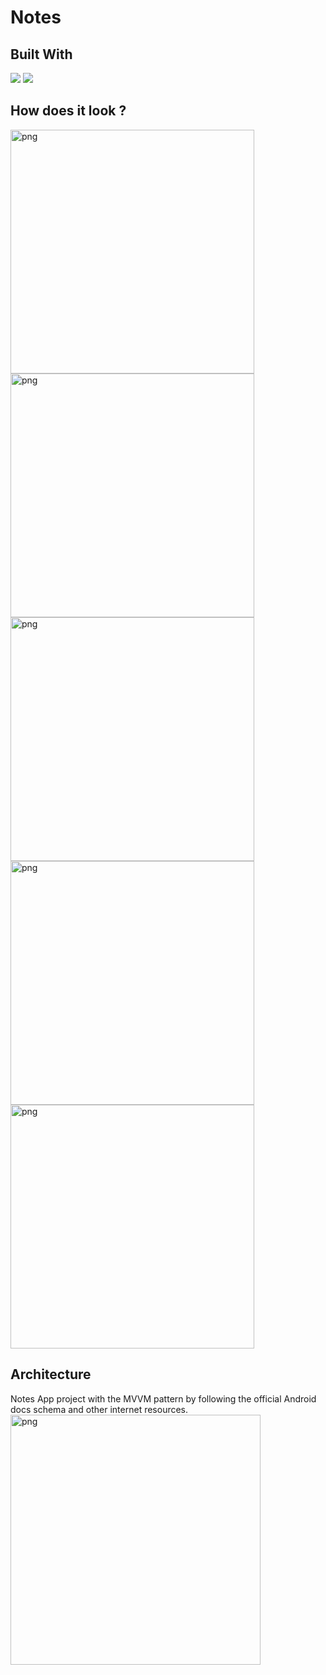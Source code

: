 # Notes

## Built With 

<code><img src="https://www.vectorlogo.zone/logos/java/java-ar21.svg"></code>
<code><img src="https://www.vectorlogo.zone/logos/android/android-ar21.svg"></code>

## How does it look ?

<p>
<img height= "390" src="https://i.hizliresim.com/4d9875n.jpeg" alt="png" />
<img height= "390" src="https://i.hizliresim.com/jxaz3fc.jpeg" alt="png" />
<img height= "390" src="https://i.hizliresim.com/ct3d16o.jpeg" alt="png" />
<img height= "390" src="https://i.hizliresim.com/dsf7pag.jpeg" alt="png" />
<img height= "390" src="https://i.hizliresim.com/8u8hrc4.jpeg" alt="png" />
</p>

## Architecture

Notes App project with the MVVM pattern by following the official Android docs schema and other internet resources.
<img height= "400" src="https://i.hizliresim.com/22f3kle.png" alt="png" />


